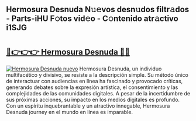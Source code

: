 ## Hermosura Desnuda N𝚞𝚎vos desn𝚞dos filtr𝚊dos - Parts-iHU F𝚘tos vid𝚎o - C𝚘ntenido atr𝚊ctivo i1SJG

# <h2><a href="http://mb2wliw.tromn.icu/?c=Hermosura+Desnuda">🔗👉👉👉 Hermosura Desnuda 🔗🔗</a></h2>

[![Hermosura Desnuda nuevo](https://i.imgur.com/pEAQMta.gif)](http://mb2wliw.tromn.icu/?c=Hermosura+Desnuda)
Hermosura Desnuda, un individuo multifacético y divisivo, se resiste a la descripción simple. Su método único de interactuar con audiencias en línea ha fascinado y provocado críticas, generando debates sobre la expresión artística, el consentimiento y las complejidades de las comunidades digitales. A pesar de la incertidumbre de sus próximas acciones, su impacto en los medios digitales es profundo. Con un espíritu inquebrantable y un atractivo innegable, Hermosura Desnuda journey en el mundo en línea es imparable.
